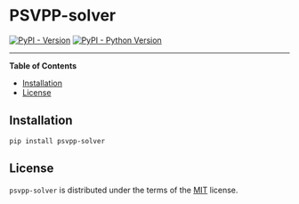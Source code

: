 # PSVPP-solver

[![PyPI - Version](https://img.shields.io/pypi/v/psvpp-solver.svg)](https://pypi.org/project/psvpp-solver)
[![PyPI - Python Version](https://img.shields.io/pypi/pyversions/psvpp-solver.svg)](https://pypi.org/project/psvpp-solver)

-----

**Table of Contents**

- [Installation](#installation)
- [License](#license)

## Installation

```console
pip install psvpp-solver
```

## License

`psvpp-solver` is distributed under the terms of the [MIT](https://spdx.org/licenses/MIT.html) license.
